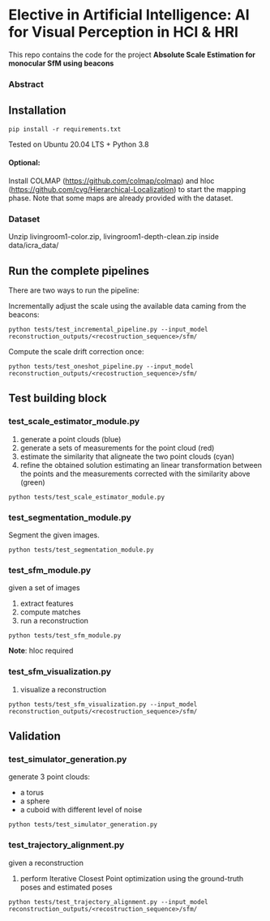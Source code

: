 # Elective in Artificial Intelligence: AI for Visual Perception in HCI & HRI

This repo contains the code for the project **Absolute Scale Estimation for monocular SfM using beacons**

### Abstract


## Installation

```
pip install -r requirements.txt
```

Tested on Ubuntu 20.04 LTS + Python 3.8

#### Optional:
Install COLMAP (https://github.com/colmap/colmap) and hloc (https://github.com/cvg/Hierarchical-Localization) to start the mapping phase. Note that some maps are already provided with the dataset.

### Dataset
Unzip livingroom1-color.zip, livingroom1-depth-clean.zip inside data/icra_data/


## Run the complete pipelines

There are two ways to run the pipeline:


Incrementally adjust the scale using the available data caming from the beacons:
```
python tests/test_incremental_pipeline.py --input_model reconstruction_outputs/<recostruction_sequence>/sfm/
```


Compute the scale drift correction once:
```
python tests/test_oneshot_pipeline.py --input_model reconstruction_outputs/<recostruction_sequence>/sfm/
```



## Test building block

### test_scale_estimator_module.py
1. generate a point clouds (blue)
2. generate a sets of measurements for the point cloud (red)
3. estimate the similarity that aligneate the two point clouds (cyan)
4. refine the obtained solution estimating an linear transformation between the points and the measurements corrected with the similarity above (green)

```
python tests/test_scale_estimator_module.py
```

### test_segmentation_module.py
Segment the given images.

```
python tests/test_segmentation_module.py
```

### test_sfm_module.py
given a set of images
1. extract features
2. compute matches
3. run a reconstruction

```
python tests/test_sfm_module.py
```

**Note**: hloc required

### test_sfm_visualization.py
1. visualize a reconstruction

```
python tests/test_sfm_visualization.py --input_model reconstruction_outputs/<recostruction_sequence>/sfm/
```

## Validation

### test_simulator_generation.py
generate 3 point clouds:
- a torus 
- a sphere
- a cuboid
with different level of noise

```
python tests/test_simulator_generation.py
```

### test_trajectory_alignment.py
given a reconstruction
1. perform Iterative Closest Point optimization using the ground-truth poses and estimated poses

```
python tests/test_trajectory_alignment.py --input_model reconstruction_outputs/<recostruction_sequence>/sfm/
```
